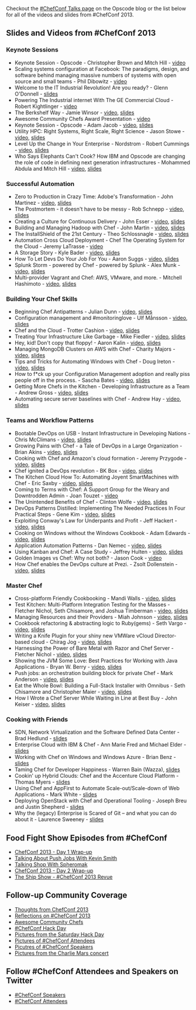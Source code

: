 Checkout the [\#ChefConf Talks page](http://www.opscode.com/blog/chefconf-talks/) on the Opscode blog or the list below for all of the videos and slides from \#ChefConf 2013.

## Slides and Videos from \#ChefConf 2013
### Keynote Sessions
* Keynote Session - Opscode - Christopher Brown and Mitch Hill - [video](http://www.youtube.com/watch?v=erU1UOlmlvI)
* Scaling systems configuration at Facebook:  The paradigms, design, and software behind managing massive numbers of systems with open source and small teams - Phil Dibowitz - [video](http://www.youtube.com/watch?v=SYZ2GzYAw_Q)
* Welcome to the IT Industrial Revolution! Are you ready? - Glenn O'Donnell - [slides](http://www.slideshare.net/opscode/it-industrial-revolution-glennodonnell)
* Powering The Industrial internet With The GE Commercial Cloud - Robert Kightlinger - [video](http://youtu.be/bapTyrdkuRA)
* The Berkshelf Way - Jamie Winsor - [video](http://youtu.be/hYt0E84kYUI), [slides](http://www.slideshare.net/opscode/the-berkshelf-way-20882903)
* Awesome Community Chefs Award Presentation - [video](http://youtu.be/xpkxsMUPvmo)
* Keynote Session - Opscode - Adam Jacob - [video](http://youtu.be/Hb4y0EHfOFQ), [slides](http://www.slideshare.net/opscode/opscode-keynoteadamjacob)
* Utility HPC: Right Systems, Right Scale, Right Science - Jason Stowe - [video](http://youtu.be/5vtVj5PIK_0), [slides](http://www.slideshare.net/opscode/utility-hpc-right-systems-right-scale-right-science)
* Level Up the Change in Your Enterprise - Nordstrom - Robert Cummings - [video](http://youtu.be/Ot5H2KfWAxI), [slides](http://www.slideshare.net/robc77/chefconf-2013-nordstrom-keynote)
* Who Says Elephants Can't Cook? How IBM and Opscode are changing the role of code in defining next generation infrastructures - Mohammed Abdula and Mitch Hill - [video](http://youtu.be/mBArai8EsEE), [slides](http://www.slideshare.net/opscode/ibm-opscode-keynote)

### Successful Automation
* Zero to Production in Crazy Time: Adobe's Transformation - John Martinez - [video](http://youtu.be/EyDaC3RRCfU), [slides](http://www.slideshare.net/opscode/zero-to-production-in-crazy-time-adobes-transformation)
* The Postmortem - it doesn't have to be messy - Rob Schnepp - [video](http://youtu.be/52z0aVeawxY), [slides](http://www.slideshare.net/opscode/postmortem-rob-schnepp)
* Creating a Culture for Continuous Delivery - John Esser - [video](http://www.youtube.com/watch?v=f3s0gxp_RA4), [slides](http://www.slideshare.net/opscode/creating-a-culture-for-continuous-delivery-chef-conf-2013-john-esser)
* Building and Managing Hadoop with Chef - John Martin - [video](http://youtu.be/KPe6At1ofCE), [slides](http://www.slideshare.net/tekbuddha/building-hadoop-with-chef)
* The InstallShield of the 21st Century - Theo Schlossnagle - [video](http://youtu.be/TkffUcBNZx0), [slides](http://www.slideshare.net/opscode/chef-install-shieldtheoschlossnagle)
* Automation Cross Cloud Deployment - Chef The Operating System for the Cloud - Jeremy LaTrasse - [video](http://youtu.be/CoTijToI10c)
* A Storage Story - Kyle Bader - [video](http://www.youtube.com/watch?v=AXyI2MULkdI), [slides](http://www.slideshare.net/kbader/a-storage-story-chef-conf2013)
* How To Let Devs Do Your Job For You - Aaron Suggs - [video](http://youtu.be/K0zd08aECz0), [slides](https://speakerdeck.com/ktheory/how-to-let-developers-do-your-job-number-chefconf-2013)
* Splunk Storm - powered by Chef - powered by Splunk - Alex Munk - [video](http://youtu.be/VZEbhiQ0-EI), [slides](http://www.slideshare.net/opscode/splunk-storm-alex-munk)
* Multi-provider Vagrant and Chef: AWS, VMware, and more. - Mitchell Hashimoto - [video](http://youtu.be/vk7hHhhIt10), [slides](http://www.slideshare.net/slideshow/embed_code/20495007?rel=0#)

### Building Your Chef Skills
* Beginning Chef Antipatterns - Julian Dunn - [video](http://www.youtube.com/watch?v=IJCY2cEr6Rw), [slides](http://www.slideshare.net/JulianDunn/beginner-chef-antipatterns)
* Configuration management and #monitoringlove - Ulf Månsson - [video](http://youtu.be/3LLU8Ythosw), [slides](http://www.slideshare.net/opscode/configuration-mgmt-and-monitoring-love-ulf-masson)
* Chef and the Cloud - Trotter Cashion - [video](http://youtu.be/KSScdObVdCM), [slides](https://speakerdeck.com/trotter/chef-and-the-cloud)
* Treating Your Infrastructure Like Garbage - Mike Fiedler - [video](http://youtu.be/2s2ql6qcM2Y), [slides](https://speakerdeck.com/miketheman/treating-your-infrastructure-like-garbage)
* Hey, kid! Don't copy that floppy! - Aaron Kalin - [video](http://youtu.be/Ryz__nT6RCg), [slides](https://speakerdeck.com/martinisoft/hey-kid-dont-copy-that-floppy)
* Managing MongoDB Clusters on AWS with Chef - Charity Majors - [video](http://www.youtube.com/watch?v=dBk5RyExsOE), [slides](https://speakerdeck.com/charity/chefconf-2013-managing-multiple-mongodb-clusters-with-chef-1)
* Tips and Tricks for Automating Windows with Chef - Doug Ireton - [video](http://youtu.be/APBSff1_oVY), [slides](http://www.slideshare.net/opscode/chef-conf-windowsdougireton)
* How to f*ck up your Configuration Management adoption and really piss people off in the process. - Sascha Bates - [video](http://youtu.be/pHmU0aNkENc), [slides](https://speakerdeck.com/sbates/doom-your-chef-in-3-easy-steps)
* Getting More Chefs in the Kitchen - Developing Infrastructure as a Team - Andrew Gross - [video](http://youtu.be/ipSudpDYhTM), [slides](http://www.slideshare.net/andrewwgross/getting-morechefsinthekitchen)
* Automating secure server baselines with Chef - Andrew Hay - [video](http://youtu.be/w8pX4A7tmD8), [slides](http://www.slideshare.net/opscode/automating-secure-serverbaselinesandrewhay)

### Teams and Workflow Patterns
* Bootable DevOps on USB - Instant Infrastructure in Developing Nations - Chris McClimans - [video](http://youtu.be/3OF-JyIh1i4), [slides](http://ii.can.cd/)
* Growing Pains with Chef - a Tale of DevOps in a Large Organization - Brian Akins - [video](http://youtu.be/GYGEYYdCEZs), [slides](http://www.slideshare.net/opscode/growing-painsbrianakins)
* Cooking with Chef and Amazon's cloud formation - Jeremy Przygode - [video](http://youtu.be/t50L172BDOo), [slides](https://speakerdeck.com/przygode/automating-infrastructures-with-aws-cloud-formation-and-chef)
* Chef ignited a DevOps revolution - BK Box - [video](http://youtu.be/XLnjBCjiaeU), [slides](http://www.slideshare.net/opscode/chef-igniteda-devopsrevolution)
* The Kitchen Cloud How To: Automating Joyent SmartMachines with Chef - Eric Saxby - [video](http://youtu.be/T2teScqAqsc), [slides](http://www.slideshare.net/opscode/chef-on-smartos-eric-saxby)
* Coming to Terms with Chef: A Support Group for the Weary and Downtrodden Admin - Joan Touzet - [video](http://youtu.be/4_Qc-DshHl0)
* The Unintended Benefits of Chef - Clinton Wolfe - [video](http://youtu.be/-yXkYHQvx5w), [slides](http://www.slideshare.net/opscode/the-unintended-benefits-of-chef-clinton-wolfe)
* DevOps Patterns Distilled: Implementing The Needed Practices In Four Practical Steps - Gene Kim - [video](http://youtu.be/9jD200ZxIrQ), [slides](http://www.slideshare.net/opscode/why-we-need-dev-ops-now)
* Exploiting Conway's Law for Underpants and Profit - Jeff Hackert - [video](http://www.youtube.com/watch?v=B73UueoNIWY), [slides](http://www.slideshare.net/opscode/conways-law-jeffhackert)
* Cooking on Windows without the Windows Cookbook - Adam Edwards - [video](http://youtu.be/SPhOSDRRoGA), [slides](http://www.slideshare.net/opscode/windows-cookingwithoutwindowscookbookadamedwards)
* Application Automation Patterns - Dan Nemec - [video](http://youtu.be/Q_ALf-KOiGw), [slides](https://docs.google.com/presentation/d/1GFezWsKxfKc5KVEj5BbTEZggFJeZZ9KjeV1uRA51n3c/pub?start=false&loop=false&delayms=3000)
* Using Kanban and Chef: A Case Study - Jeffrey Hulten - [video](http://youtu.be/YSbjoh9M1wQ), [slides](http://www.slideshare.net/opscode/chef-andkanban)
* Golden Images vs Chef: Why not both? - Jason Cook - [video](http://youtu.be/eWbUBTkdj1g)
* How Chef enables the DevOps culture at Prezi. - Zsolt Dollenstein - [video](http://youtu.be/WH4NUPMqK7k), [slides](http://prezi.com/urjjss5dn2_b/chef-at-prezi/)
 
### Master Chef
* Cross-platform Friendly Cookbooking - Mandi Walls - [video](http://youtu.be/jgId1u2hIY8), [slides](http://www.slideshare.net/opscode/cross-platform-friendly-cookbookingmandi-walls)
* Test Kitchen: Multi-Platform Integration Testing for the Masses - Fletcher Nichol, Seth Chisamore, and Joshua Timberman - [video](http://youtu.be/VMnwwsSYqi8), [slides](https://speakerdeck.com/fnichol/chefconf-2013-test-kitchen-multi-platform-integration-testing-for-the-masses)
* Managing Resources and their Providers - Miah Johnson - [video](http://youtu.be/u5wfN1OEFmY), [slides](http://www.slideshare.net/rosekolodny/resources-and-providers-chef-conf-2013)
* Cookbook refactoring & abstracting logic to Ruby(gems) - Seth Vargo - [video](http://youtu.be/3JTlcnEpWD4), [slides](http://www.slideshare.net/opscode/extracting-logic-into-rubygems-seth-vargo)
* Writing a Knife Plugin for your shiny new VMWare vCloud Director-based cloud - Chirag Jog - [video](http://youtu.be/ogB-UTW77Cg), [slides](http://www.slideshare.net/Clogeny/writing-a-knife-cloud-plugin-for-your-shiny-vmware-vcloud-director)
* Harnessing the Power of Bare Metal with Razor and Chef Server - Fletcher Nichol - [video](http://youtu.be/sFQ5X8xNT4A), [slides](https://speakerdeck.com/fnichol/chefconf-2013-harnessing-the-power-of-bare-metal-with-razor-and-chef-server)
* Showing the JVM Some Love: Best Practices for Working with Java Applications - Bryan W. Berry - [video](http://youtu.be/-jq6fyWYYkc), [slides](https://speakerdeck.com/bryanwb/managing-java-applications-with-chef)
* Push jobs: an orchestration building block for private Chef - Mark Anderson - [video](http://youtu.be/yHub6E4DNvg), [slides](http://www.slideshare.net/opscode/push-jobs-markanderson)
* Eat the Whole Bowl: Building a Full-Stack Installer with Omnibus - Seth Chisamore and Christopher Maier - [video](http://www.youtube.com/watch?v=q8iJAntXCNY), [slides](https://speakerdeck.com/schisamo/eat-the-whole-bowl-building-a-full-stack-installer-with-omnibus)
* How I Wrote a Chef Server While Waiting in Line at Best Buy - John Keiser - [video](http://youtu.be/bUYjX1SNUh8), [slides](http://johnkeiser.com/presentation/chef-zero)

### Cooking with Friends
* SDN, Network Virtualization and the Software Defined Data Center - Brad Hedlund - [slides](http://www.slideshare.net/opscode/network-virtualization-bradhedlund)
* Enterprise Cloud with IBM & Chef - Ann Marie Fred and Michael Elder - [slides](http://www.slideshare.net/MichaelElder/2013chef-conf-scdscov02)
* Working with Chef on Windows and Windows Azure - Brian Benz - [slides](http://www.slideshare.net/opscode/chefon-windowsazure-brianbenz)
* Taming Chef for Developer Happiness - Warren Bain (Wazza), [slides](http://www.rvl.io/thoughtcroft/taming-chef-for-developer-happiness/fullscreen)
* Cookin' up Hybrid Clouds:  Chef and the Accenture Cloud Platform - Thomas Myers - [slides](http://www.slideshare.net/opscode/cookin-uphybridclouds-tommyers)
* Using Chef and AppFirst to Automate Scale-out/Scale-down of Web Applications - Mark White - [slides](http://www.slideshare.net/opscode/using-chef-and-appfirst-to-automate-scaleoutscaledown-of-web-applications-mark-white)
* Deploying OpenStack with Chef and Operational Tooling - Joseph Breu and Justin Shepherd - [slides](http://www.slideshare.net/jbreu/rackspace-private-cloud-presentation-for-chefconf-2013)
* Why the (legacy) Enterprise is Scared of Git – and what you can do about it - Laurence Sweeney - [slides](http://www.slideshare.net/opscode/why-theenterpriseisscaredofgit)

## Food Fight Show Episodes from \#ChefConf

* [ChefConf 2013 - Day 1 Wrap-up](http://foodfightshow.org/2013/04/chefconf-2013-day-1-wrap-up.html)
* [Talking About Push Jobs With Kevin Smith](http://foodfightshow.org/2013/04/chefconf-2013-talking-about-push-jobs-with-kevin-smith.html)
* [Talking Shop With Spheromak](http://foodfightshow.org/2013/04/chefconf-2013-talking-shop-with-spheromak.html)
* [ChefConf 2013 - Day 2 Wrap-up](http://foodfightshow.org/2013/04/chefconf-day-two-wrap-up.html)
* [The Ship Show - #ChefConf 2013 Revue](http://theshipshow.com/2013/05/chefconf-2013-revue/)

## Follow-up Community Coverage

* [Thoughts from ChefConf 2013](http://blog.pagerduty.com/2013/05/chefconf-2013-recap/)
* [Reflections on #ChefConf 2013](http://www.opscode.com/blog/2013/05/08/reflections-on-chefconf-2013/)
* [Awesome Community Chefs](http://www.opscode.com/blog/2013/05/07/awesome-community-chefs/)
* [\#ChefConf Hack Day](http://www.opscode.com/blog/2013/05/07/chefconf-hack-day/)
* [Pictures from the Saturday Hack Day](http://t.co/rHJcQ3wBje)
* [Pictures of #ChefConf Attendees](https://www.facebook.com/media/set/?set=a.10151469613534302.1073741825.99334479301)
* [Picutres of #ChefConf Speakers](https://www.facebook.com/media/set/?set=a.10151476061919302.1073741826.99334479301)
* [Pictures from the Charlie Mars concert](https://www.facebook.com/media/set/?set=a.10151476902269302.1073741827.99334479301)

## Follow \#ChefConf Attendees and Speakers on Twitter
* [\#ChefConf Speakers](https://twitter.com/ChefConf/chefconf-2013-speakers/members)
* [\#ChefConf Attendees](https://twitter.com/ChefConf/chefconf-2013-attendees/members)
